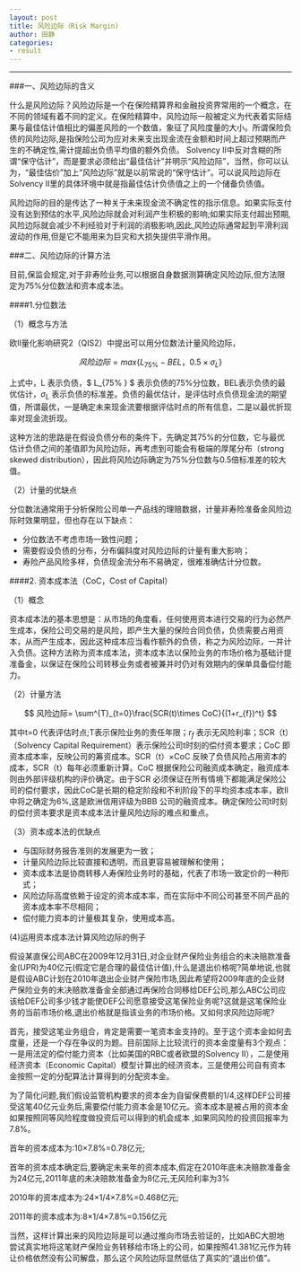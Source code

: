 ```yaml
---
layout: post
title: 风险边际（Risk Margin)
author: 田静
categories:
- result
---   
```


---

###一、风险边际的含义

什么是风险边际？风险边际是一个在保险精算界和金融投资界常用的一个概念，在不同的领域有着不同的定义。在保险精算中，风险边际一般被定义为代表着实际结果与最佳估计值相比的偏差风险的一个数值，象征了风险度量的大小。所谓保险负债的风险边际,是指保险公司为应对未来支出现金流在金额和时间上超过预期而产生的不确定性,需计提超出负债平均值的额外负债。
Solvency II中反对含糊的所谓“保守估计”，而是要求必须给出“最佳估计”并明示“风险边际”，当然，你可以认为，“最佳估价”加上“风险边际”就是以前常说的“保守估计”。可以说风险边际在Solvency II里的具体环境中就是指最佳估计负债值之上的一个储备负债值。

风险边际的目的是传达了一种关于未来现金流不确定性的指示信息。如果实际支付没有达到预估的水平,风险边际就会对利润产生积极的影响;如果实际支付超出预期,风险边际就会减少不利经验对于利润的消极影响,因此,风险边际通常起到平滑利润波动的作用,但是它不能用来为巨灾和大损失提供平滑作用。

###二、风险边际的计算方法

目前,保监会规定,对于非寿险业务,可以根据自身数据测算确定风险边际,但方法限定为75%分位数法和资本成本法。

####1.分位数法

（1）概念与方法

欧II量化影响研究2（QIS2）中提出可以用分位数法计量风险边际，

$$ 风险边际=max\{L_{75\%}-BEL，0.5 \times \sigma_{L}\} $$

上式中，L 表示负债，$ L_{75\% } $ 表示负债的75%分位数，BEL表示负债的最优估计，$\sigma_{L}$ 表示负债的标准差。负债的最优估计，是评估时点负债现金流的期望值，所谓最优，一是确定未来现金流要根据评估时点的所有信息，二是以最优折现率对现金流折现。

这种方法的思路是在假设负债分布的条件下，先确定其75%的分位数，它与最优估计负债之间的差值即为风险边际，再考虑到可能会有极端的厚尾分布（strong skewed distribution），因此将风险边际确定为75%分位数与0.5倍标准差的较大值。

（2）计量的优缺点

分位数法通常用于分析保险公司单一产品线的理赔数据，计量非寿险准备金风险边际时效果明显，但也存在以下缺点：

- 分位数法不考虑市场一致性问题；
- 需要假设负债的分布，分布偏斜度对风险边际的计量有重大影响；
- 寿险产品风险多样，负债现金流分布不易确定，很难准确估计分位数。

####2.	资本成本法（CoC，Cost of Capital）

（1）概念

资本成本法的基本思想是：从市场的角度看，任何使用资本进行交易的行为必然产生成本，保险公司交易的是风险，即产生大量的保险合同负债，负债需要占用资本，从而产生成本，因此这种成本应当看作额外的负债，称之为风险边际，一并计入负债。这种方法称为资本成本法，资本成本法以保险业务的市场价格为基础计提准备金，以保证在保险公司转移业务或者被兼并时仍对有效期内的保单具备偿付能力。

（2）计量方法

$$ 风险边际= \sum^{T}_{t=0}\frac{SCR(t)\times CoC}{(1+r_{f})^t} $$

其中t=0 代表评估时点;T表示保险业务的责任年限；$r_{f}$ 表示无风险利率；SCR（t）（Solvency Capital Requirement）表示保险公司t时刻的偿付资本要求；CoC 即资本成本率，反映公司的筹资成本。SCR（t）×CoC 反映了负债风险占用资本的成本，SCR（t）每年必须重新计算。CoC 根据保险公司融资成本确定，融资成本则由外部评级机构的评价确定。由于SCR 必须保证在所有情境下都能满足保险公司的偿付要求，因此CoC是长期的稳定阶段和不利阶段下的平均资本成本率，欧II中将之确定为6%,这是欧洲信用评级为BBB 公司的融资成本。确定保险公司t时刻的偿付资本要求是资本成本法计量风险边际的难点和重点。

（3）资本成本法的优缺点

- 与国际财务报告准则的发展更为一致；
- 计量风险边际比较直接和透明，而且更容易被理解和使用；
- 资本成本法是协商转移人寿保险业务时的基础，代表了市场一致定价的一种形式；
- 风险边际高度依赖于设定的资本成本率，而在实际中不同公司甚至不同产品的资本成本率不尽相同；
- 偿付能力资本的计量极其复杂，使用成本高。

(4)运用资本成本法计算风险边际的例子

假设某直保公司ABC在2009年12月31日,对企业财产保险业务组合的未决赔款准备金(UPR)为40亿元(假定它是合理的最佳估计值),什么是退出价格呢?简单地说,也就是假设ABC计划在2010年退出企业财产保险市场,因此希望将2009年底的企业财产保险业务的未决赔款准备金全部通过再保险合同移给DEF公司,那么ABC公司应该给DEF公司多少钱才能使DEF公司愿意接受这笔保险业务呢?这就是这笔保险业务的当前市场价格,退出价格就是指该业务的市场价格。又如何求风险边际呢?

首先，接受这笔业务组合，肯定是需要一笔资本金支持的。至于这个资本金如何去度量，还是一个存在争议的为题。目前国际上比较流行的资本金度量有3个观点：一是用法定的偿付能力资本（比如美国的RBC或者欧盟的Solvency II），二是使用经济资本（Economic Capital）模型计算出的经济资本，三是使用公司自有资本金按照一定的分配算法计算得到的分配资本金。

为了简化问题,我们假设监管机构要求的资本金为自留保费额的1/4,这样DEF公司接受这笔40亿元业务后,需要偿付能力资本金是10亿元。资本成本是被占用的资本金如果按照同等风险程度做投资后可以得到的机会成本 ,如果同风险的投资回报率为7.8%。

首年的资本成本为:10×7.8%=0.78亿元;

首年的资本成本确定后,要确定未来年的资本成本,假定在2010年底未决赔款准备金为24亿元,2011年底的未决赔款准备金为8亿元,无风险利率为3%

2010年的资本成本为:24×1/4×7.8%=0.468亿元;

2011年的资本成本为:8×1/4×7.8%=0.156亿元
     
当然，这样计算出来的风险边际是可以通过推向市场去验证的，比如ABC大胆地尝试真实地将这笔财产保险业务转移给市场上的公司，如果按照41.381亿元作为转让价格依然没有公司解盘，那么这个风险边际显然低估了真实的“退出价值”。








